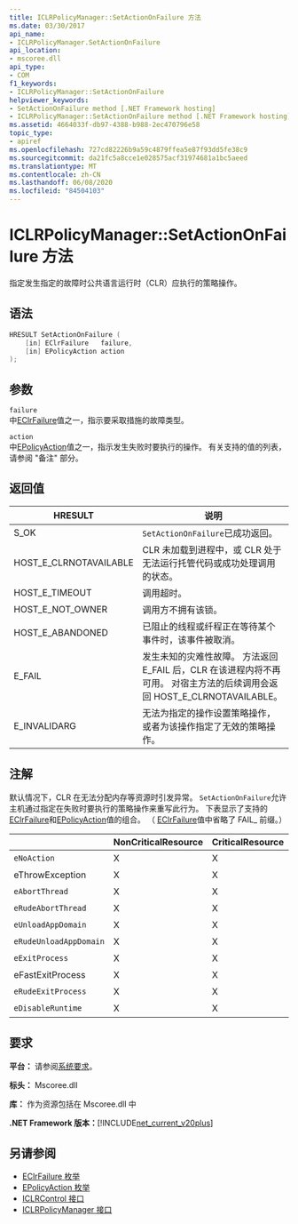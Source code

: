 ```yaml
---
title: ICLRPolicyManager::SetActionOnFailure 方法
ms.date: 03/30/2017
api_name:
- ICLRPolicyManager.SetActionOnFailure
api_location:
- mscoree.dll
api_type:
- COM
f1_keywords:
- ICLRPolicyManager::SetActionOnFailure
helpviewer_keywords:
- SetActionOnFailure method [.NET Framework hosting]
- ICLRPolicyManager::SetActionOnFailure method [.NET Framework hosting]
ms.assetid: 4664033f-db97-4388-b988-2ec470796e58
topic_type:
- apiref
ms.openlocfilehash: 727cd82226b9a59c4879ffea5e87f93dd5fe38c9
ms.sourcegitcommit: da21fc5a8cce1e028575acf31974681a1bc5aeed
ms.translationtype: MT
ms.contentlocale: zh-CN
ms.lasthandoff: 06/08/2020
ms.locfileid: "84504103"
---
```

# <a name="iclrpolicymanagersetactiononfailure-method"></a>ICLRPolicyManager::SetActionOnFailure 方法
指定发生指定的故障时公共语言运行时（CLR）应执行的策略操作。  
  
## <a name="syntax"></a>语法  
  
```cpp  
HRESULT SetActionOnFailure (  
    [in] EClrFailure   failure,  
    [in] EPolicyAction action  
);  
```  
  
## <a name="parameters"></a>参数  
 `failure`  
 中[EClrFailure](eclrfailure-enumeration.md)值之一，指示要采取措施的故障类型。  
  
 `action`  
 中[EPolicyAction](epolicyaction-enumeration.md)值之一，指示发生失败时要执行的操作。 有关支持的值的列表，请参阅 "备注" 部分。  
  
## <a name="return-value"></a>返回值  
  
|HRESULT|说明|  
|-------------|-----------------|  
|S_OK|`SetActionOnFailure`已成功返回。|  
|HOST_E_CLRNOTAVAILABLE|CLR 未加载到进程中，或 CLR 处于无法运行托管代码或成功处理调用的状态。|  
|HOST_E_TIMEOUT|调用超时。|  
|HOST_E_NOT_OWNER|调用方不拥有该锁。|  
|HOST_E_ABANDONED|已阻止的线程或纤程正在等待某个事件时，该事件被取消。|  
|E_FAIL|发生未知的灾难性故障。 方法返回 E_FAIL 后，CLR 在该进程内将不再可用。 对宿主方法的后续调用会返回 HOST_E_CLRNOTAVAILABLE。|  
|E_INVALIDARG|无法为指定的操作设置策略操作，或者为该操作指定了无效的策略操作。|  
  
## <a name="remarks"></a>注解  
 默认情况下，CLR 在无法分配内存等资源时引发异常。 `SetActionOnFailure`允许主机通过指定在失败时要执行的策略操作来重写此行为。 下表显示了支持的[EClrFailure](eclrfailure-enumeration.md)和[EPolicyAction](epolicyaction-enumeration.md)值的组合。 （ [EClrFailure](eclrfailure-enumeration.md)值中省略了 FAIL_ 前缀。）  
  
||NonCriticalResource|CriticalResource|FatalRuntime|OrphanedLock|StackOverflow|AccessViolation|CodeContract|  
|-|-------------------------|----------------------|------------------|------------------|-------------------|---------------------|------------------|  
|`eNoAction`|X|X||||空值||  
|eThrowException|X|X||||空值||  
|`eAbortThread`|X|X||||空值|X|  
|`eRudeAbortThread`|X|X||||空值|X|  
|`eUnloadAppDomain`|X|X||X||空值|X|  
|`eRudeUnloadAppDomain`|X|X||X|X|空值|X|  
|`eExitProcess`|X|X||X|X|空值|X|  
|eFastExitProcess|X|X||X|X|空值||  
|`eRudeExitProcess`|X|X|X|X|X|空值||  
|`eDisableRuntime`|X|X|X|X|X|空值||  
  
## <a name="requirements"></a>要求  
 **平台：** 请参阅[系统要求](../../get-started/system-requirements.md)。  
  
 **标头：** Mscoree.dll  
  
 **库：** 作为资源包括在 Mscoree.dll 中  
  
 **.NET Framework 版本：**[!INCLUDE[net_current_v20plus](../../../../includes/net-current-v20plus-md.md)]  
  
## <a name="see-also"></a>另请参阅

- [EClrFailure 枚举](eclrfailure-enumeration.md)
- [EPolicyAction 枚举](epolicyaction-enumeration.md)
- [ICLRControl 接口](iclrcontrol-interface.md)
- [ICLRPolicyManager 接口](iclrpolicymanager-interface.md)
